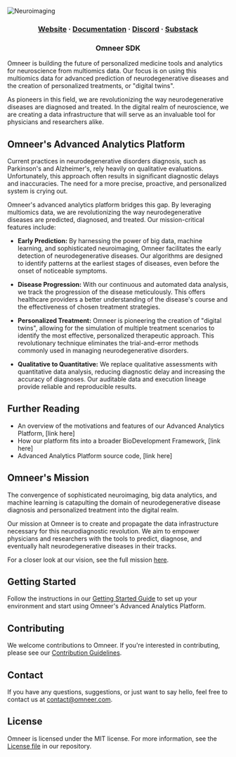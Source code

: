 ![Neuroimaging](https://humantechnopole.it/wp-content/uploads/2022/04/brainomics-1536x986.jpg)

<html>
  <h3 align="center">
  <a href="https://omneer.typedream.app">Website</a>
  <span> · </span>
  <a href="https://omneer.typedream.app/">Documentation</a>
  <span> · </span>
  <a href="">Discord</a>
  <span> · </span>
  <a href="https://omneer.substack.com/">Substack</a>
  </h3>
</html>

<html>
  <h3 align="center">Omneer SDK</a>
  </h3>
</html>

Omneer is building the future of personalized medicine tools and analytics for neuroscience from multiomics data. Our focus is on using this multiomics data for advanced prediction of neurodegenerative diseases and the creation of personalized treatments, or "digital twins". 

As pioneers in this field, we are revolutionizing the way neurodegenerative diseases are diagnosed and treated. In the digital realm of neuroscience, we are creating a data infrastructure that will serve as an invaluable tool for physicians and researchers alike.

## Omneer's Advanced Analytics Platform

Current practices in neurodegenerative disorders diagnosis, such as Parkinson's and Alzheimer's, rely heavily on qualitative evaluations. Unfortunately, this approach often results in significant diagnostic delays and inaccuracies. The need for a more precise, proactive, and personalized system is crying out.

Omneer's advanced analytics platform bridges this gap. By leveraging multiomics data, we are revolutionizing the way neurodegenerative diseases are predicted, diagnosed, and treated. Our mission-critical features include:

- **Early Prediction:** By harnessing the power of big data, machine learning, and sophisticated neuroimaging, Omneer facilitates the early detection of neurodegenerative diseases. Our algorithms are designed to identify patterns at the earliest stages of diseases, even before the onset of noticeable symptoms.

- **Disease Progression:** With our continuous and automated data analysis, we track the progression of the disease meticulously. This offers healthcare providers a better understanding of the disease's course and the effectiveness of chosen treatment strategies.

- **Personalized Treatment:** Omneer is pioneering the creation of "digital twins", allowing for the simulation of multiple treatment scenarios to identify the most effective, personalized therapeutic approach. This revolutionary technique eliminates the trial-and-error methods commonly used in managing neurodegenerative disorders.

- **Qualitative to Quantitative:** We replace qualitative assessments with quantitative data analysis, reducing diagnostic delay and increasing the accuracy of diagnoses. Our auditable data and execution lineage provide reliable and reproducible results.

## Further Reading

- An overview of the motivations and features of our Advanced Analytics Platform, [link here]
- How our platform fits into a broader BioDevelopment Framework, [link here]
- Advanced Analytics Platform source code, [link here]

## Omneer's Mission

The convergence of sophisticated neuroimaging, big data analytics, and machine learning is catapulting the domain of neurodegenerative disease diagnosis and personalized treatment into the digital realm. 

Our mission at Omneer is to create and propagate the data infrastructure necessary for this neurodiagnostic revolution. We aim to empower physicians and researchers with the tools to predict, diagnose, and eventually halt neurodegenerative diseases in their tracks.

For a closer look at our vision, see the full mission [here](./MISSION.md).

## Getting Started

Follow the instructions in our [Getting Started Guide](./GETTING_STARTED.md) to set up your environment and start using Omneer's Advanced Analytics Platform.

## Contributing

We welcome contributions to Omneer. If you're interested in contributing, please see our [Contribution Guidelines](./CONTRIBUTING.md).

## Contact

If you have any questions, suggestions, or just want to say hello, feel free to contact us at contact@omneer.com.

## License

Omneer is licensed under the MIT license. For more information, see the [License file](./LICENSE) in our repository.

